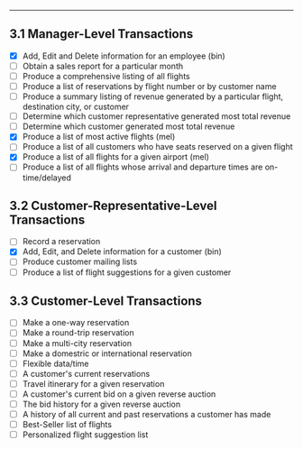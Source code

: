 
---------------------

## 3.1 Manager-Level Transactions
	
- [x] Add, Edit and Delete information for an employee (bin)
- [ ] Obtain a sales report for a particular month 
- [ ] Produce a comprehensive listing of all flights
- [ ] Produce a list of reservations by flight number or by customer name
- [ ] Produce a summary listing of revenue generated by a particular flight, destination city, or customer
- [ ] Determine which customer representative generated most total revenue
- [ ] Determine which customer generated most total revenue
- [x] Produce a list of most active flights (mel)
- [ ] Produce a list of all customers who have seats reserved on a given flight
- [x] Produce a list of all flights for a given airport (mel)
- [ ] Produce a list of all flights whose arrival and departure times are on-time/delayed	

## 3.2 Customer-Representative-Level Transactions

- [ ] Record a reservation
- [x] Add, Edit, and Delete information for a customer (bin)
- [ ] Produce customer mailing lists
- [ ] Produce a list of flight suggestions for a given customer

## 3.3 Customer-Level Transactions

- [ ] Make a one-way reservation
- [ ] Make a round-trip reservation
- [ ] Make a multi-city reservation
- [ ] Make a domestric or international reservation
- [ ] Flexible data/time
- [ ] A customer's current reservations
- [ ] Travel itinerary for a given reservation
- [ ] A customer's current bid on a given reverse auction
- [ ] The bid history for a given reverse auction
- [ ] A history of all current and past reservations a customer has made
- [ ] Best-Seller list of flights
- [ ] Personalized flight suggestion list
